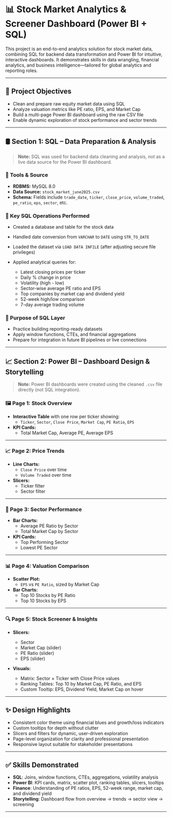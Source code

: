 # 📊 Stock Market Analytics & Screener Dashboard (Power BI + SQL)

This project is an end-to-end analytics solution for stock market data, combining SQL for backend data transformation and Power BI for intuitive, interactive dashboards. It demonstrates skills in data wrangling, financial analytics, and business intelligence—tailored for global analytics and reporting roles.

---

## 🧠 Project Objectives

- Clean and prepare raw equity market data using SQL
- Analyze valuation metrics like PE ratio, EPS, and Market Cap
- Build a multi-page Power BI dashboard using the raw CSV file
- Enable dynamic exploration of stock performance and sector trends

---

## 🛢️ Section 1: SQL – Data Preparation & Analysis

> **Note:** SQL was used for backend data cleaning and analysis, not as a live data source for the Power BI dashboard.

### 🔸 Tools & Source
- **RDBMS:** MySQL 8.0  
- **Data Source:** `stock_market_june2025.csv`  
- **Schema:** Fields include `trade_date`, `ticker`, `close_price`, `volume_traded`, `pe_ratio`, `eps`, `sector`, etc.

### 🔸 Key SQL Operations Performed
- Created a database and table for the stock data
- Handled date conversion from `VARCHAR` to `DATE` using `STR_TO_DATE`
- Loaded the dataset via `LOAD DATA INFILE` (after adjusting secure file privileges)
- Applied analytical queries for:

  - Latest closing prices per ticker
  - Daily % change in price
  - Volatility (high - low)
  - Sector-wise average PE ratio and EPS
  - Top companies by market cap and dividend yield
  - 52-week high/low comparison
  - 7-day average trading volume

### 🔸 Purpose of SQL Layer
- Practice building reporting-ready datasets
- Apply window functions, CTEs, and financial aggregations
- Prepare for integration in future BI pipelines or live connections

---

## 📈 Section 2: Power BI – Dashboard Design & Storytelling

> **Note:** Power BI dashboards were created using the cleaned `.csv` file directly (not SQL integration).

### 🖼️ Page 1: Stock Overview

- **Interactive Table** with one row per ticker showing:
  - `Ticker`, `Sector`, `Close Price`, `Market Cap`, `PE Ratio`, `EPS`
- **KPI Cards:** 
  - Total Market Cap, Average PE, Average EPS

---

### 📈 Page 2: Price Trends

- **Line Charts:**
  - `Close Price` over time
  - `Volume Traded` over time
- **Slicers:** 
  - Ticker filter
  - Sector filter

---

### 🧭 Page 3: Sector Performance

- **Bar Charts:**
  - Average PE Ratio by Sector
  - Total Market Cap by Sector
- **KPI Cards:**
  - Top Performing Sector
  - Lowest PE Sector

---

### 📊 Page 4: Valuation Comparison

- **Scatter Plot:**
  - `EPS` vs `PE Ratio`, sized by Market Cap
- **Bar Charts:**
  - Top 10 Stocks by PE Ratio
  - Top 10 Stocks by EPS

---

### 🔍 Page 5: Stock Screener & Insights

- **Slicers:**
  - Sector
  - Market Cap (slider)
  - PE Ratio (slider)
  - EPS (slider)

- **Visuals:**
  - Matrix: Sector × Ticker with Close Price values
  - Ranking Tables: Top 10 by Market Cap, PE Ratio, and EPS
  - Custom Tooltip: EPS, Dividend Yield, Market Cap on hover

---

## ✨ Design Highlights

- Consistent color theme using financial blues and growth/loss indicators  
- Custom tooltips for depth without clutter  
- Slicers and filters for dynamic, user-driven exploration  
- Page-level organization for clarity and professional presentation  
- Responsive layout suitable for stakeholder presentations

---

## ✅ Skills Demonstrated

- **SQL**: Joins, window functions, CTEs, aggregations, volatility analysis  
- **Power BI**: KPI cards, matrix, scatter plot, ranking tables, slicers, tooltips  
- **Finance**: Understanding of PE ratios, EPS, 52-week range, market cap, and dividend yield  
- **Storytelling**: Dashboard flow from overview → trends → sector view → screening

---

